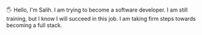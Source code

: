🖐 Hello, I'm Salih. I am trying to become a software developer. I am still training, but I know I will succeed in this job. I am taking firm steps towards becoming a full stack.

